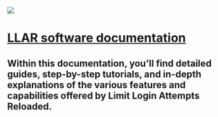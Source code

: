 <img src="https://checkout.limitloginattempts.com/assets/logo.png" 
/>
# [LLAR software documentation](https://docs.limitloginattempts.com)
## Within this documentation, you'll find detailed guides, step-by-step tutorials, and in-depth explanations of the various features and capabilities offered by Limit Login Attempts Reloaded.
